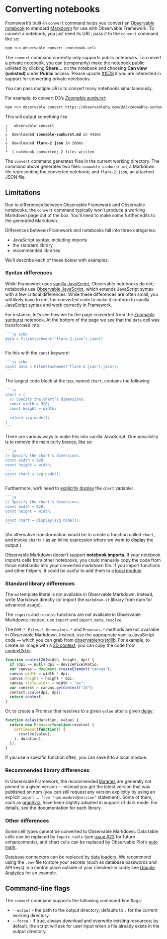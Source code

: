 # Converting notebooks

Framework’s built-in `convert` command helps you convert an [Observable notebook](https://observablehq.com/documentation/notebooks/) to standard [Markdown](./markdown) for use with Observable Framework. To convert a notebook, you just need its URL; pass it to the `convert` command like so:

```sh echo
npm run observable convert <notebook-url>
```

<div class="note">

The `convert` command currently only supports public notebooks. To convert a private notebook, you can (temporarily) make the notebook public unlisted by clicking **Share…** on the notebook and choosing **Can view (unlisted)** under **Public** access. Please upvote [#1578](https://github.com/observablehq/framework/issues/1578) if you are interested in support for converting private notebooks.

</div>

<div class="tip">

You can pass multiple URLs to convert many notebooks simultaneously.

</div>

For example, to convert D3’s [_Zoomable sunburst_](https://observablehq.com/@d3/zoomable-sunburst):

```sh echo
npm run observable convert https://observablehq.com/@d3/zoomable-sunburst
```

This will output something like:

<style type="text/css">

.focus {
  color: var(--theme-foreground-focus);
}

.invert {
  background-color: var(--theme-foreground-alt);
  color: var(--theme-background);
}

</style>

<pre><code><span class="muted">┌</span>  <span class="invert"> observable convert </span>
<span class="muted">│</span>
<span class="green">◇</span>  Downloaded <b>zoomable-sunburst.md</b> <span class="muted">in 443ms</span>
<span class="muted">│</span>
<span class="green">◇</span>  Downloaded <b>flare-2.json</b> <span class="muted">in 288ms</span>
<span class="muted">│</span>
<span class="muted">└</span>  1 notebook converted; 2 files written</code></pre>

The `convert` command generates files in the current working directory. The command above generates two files: <code>zoomable-sunburst.md</code>, a Markdown file representing the converted notebook; and <code>flare-2.json</code>, an attached JSON file.

## Limitations

Due to differences between Observable Framework and Observable notebooks, the `convert` command typically won’t produce a working Markdown page out of the box. You’ll need to make some further edits to the generated Markdown.

Differences between Framework and notebooks fall into three categories:

- JavaScript syntax, including imports
- the standard library
- recommended libraries

We’ll describe each of these below with examples.

### Syntax differences

While Framework uses [vanilla JavaScript](./javascript), Observable notebooks do not; notebooks use [Observable JavaScript](https://observablehq.com/documentation/cells/observable-javascript), which extends JavaScript syntax with a few critical differences. While these differences are often small, you will likely have to edit the converted code to make it conform to vanilla JavaScript syntax and work correctly in Framework.

For instance, let’s see how we fix the page converted from the [Zoomable sunburst](https://observablehq.com/@d3/zoomable-sunburst) notebook. At the bottom of the page we see that the `data` cell was transformed into:

````js run=false
```js echo
data = FileAttachment("flare-2.json").json()
```
````

Fix this with the `const` keyword:

````js run=false
```js echo
const data = FileAttachment("flare-2.json").json();
```
````

The largest code block at the top, named `chart`, contains the following:

````js run=false
```js
chart = {
  // Specify the chart’s dimensions.
  const width = 928;
  const height = width;
  ...
  return svg.node();
}
```
````

There are various ways to make this into vanilla JavaScript. One possibility is to remove the main curly braces, like so:

````js run=false
```js
// Specify the chart’s dimensions.
const width = 928;
const height = width;
...
const chart = svg.node();
```
````

Furthermore, we’ll need to [explicitly display](./javascript#explicit-display) the `chart` variable:

````js run=false
```js
// Specify the chart’s dimensions.
const width = 928;
const height = width;
...
const chart = display(svg.node());
```
````

(An alternative transformation would be to create a function called `chart`, and invoke `chart()` as an inline expression where we want to display the output.)

Observable Markdown doesn’t support **notebook imports**. If your notebook imports cells from other notebooks, you could manually copy the code from those notebooks into your converted markdown file. If you import functions and other helpers, it could be useful to add them to a [local module](./imports#local-imports).

### Standard library differences

The `md` template literal is not available in Observable Markdown; instead, write Markdown directly (or import the `markdown-it` library from npm for advanced usage).

The `require` and `resolve` functions are not available in Observable Markdown; instead, use `import` and `import.meta.resolve`.

The `DOM.*`, `Files.*`, `Generators.*` and `Promises.*` methods are not available in Observable Markdown. Instead, use the appropriate vanilla JavaScript code — which you can grab from [observablehq/stdlib](https://github.com/observablehq/stdlib/). For example, to create an image with a [2D context](https://developer.mozilla.org/en-US/docs/Web/API/CanvasRenderingContext2D), you can copy the code from [context2d.js](https://github.com/observablehq/stdlib/blob/main/src/dom/context2d.js):

```js run=false
function context2d(width, height, dpi) {
  if (dpi == null) dpi = devicePixelRatio;
  var canvas = document.createElement("canvas");
  canvas.width = width * dpi;
  canvas.height = height * dpi;
  canvas.style.width = width + "px";
  var context = canvas.getContext("2d");
  context.scale(dpi, dpi);
  return context;
}
```

Or, to create a Promise that resolves to a given `value` after a given [delay](https://github.com/observablehq/stdlib/blob/main/src/promises/delay.js):

```js run=false
function delay(duration, value) {
  return new Promise(function(resolve) {
    setTimeout(function() {
      resolve(value);
    }, duration);
  });
}
```

If you use a specific function often, you can save it to a local module.

### Recommended library differences

In Observable Framework, the recommended [libraries](./imports#implicit-imports) are generally not pinned to a given version — instead you get the latest version that was published on npm (you can still request any version explicitly by using an explicit `import … from "npm:module@version"` statement). Some of them, such as [graphviz](./lib/dot), have been slightly adapted in support of dark mode. For details, see the documentation for each library.

### Other differences

Some cell types cannot be converted to Observable Markdown. Data table cells can be replaced by `Inputs.table` (see [issue #23](https://github.com/observablehq/framework/issues/23) for future enhancements), and chart cells can be replaced by Observable Plot’s [auto mark](https://observablehq.com/plot/marks/auto).

Database connectors can be replaced by [data loaders](./loaders). We recommend using the `.env` file to store your secrets (such as database passwords and API keys) in a central place outside of your checked-in code; see [Google Analytics](https://observablehq.observablehq.cloud/framework-example-google-analytics/) for an example.

## Command-line flags

The `convert` command supports the following command-line flags:

- `--output` - the path to the output directory; defaults to `.` for the current working directory.
- `--force` - if true, always download and overwrite existing resources; by default, the script will ask for user input when a file already exists in the output directory.
